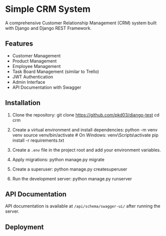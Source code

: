 # Simple CRM System

A comprehensive Customer Relationship Management (CRM) system built with Django and Django REST Framework.

## Features

- Customer Management
- Product Management
- Employee Management
- Task Board Management (similar to Trello)
- JWT Authentication
- Admin Interface
- API Documentation with Swagger

## Installation

1. Clone the repository:
git clone https://github.com/pkd03/django-test
cd crm

2. Create a virtual environment and install dependencies:
python -m venv venv
source venv/bin/activate  # On Windows: venv\Scripts\activate
pip install -r requirements.txt

3. Create a `.env` file in the project root and add your environment variables.

4. Apply migrations:
python manage.py migrate

5. Create a superuser:
python manage.py createsuperuser

6. Run the development server:
python manage.py runserver

## API Documentation

API documentation is available at `/api/schema/swagger-ui/` after running the server.

## Deployment



